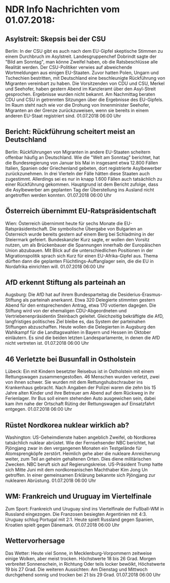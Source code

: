 # NDR Info Nachrichten vom 01.07.2018:


## Asylstreit: Skepsis bei der CSU
Berlin: In der CSU gibt es auch nach dem EU-Gipfel skeptische Stimmen zu einem Durchbruch im Asylstreit. Landesgruppenchef Dobrindt sagte der "Bild am Sonntag", man könne Zweifel haben, ob die Ratsbeschlüsse alle Realität werden. Der CSU-Politiker verwies auf abweichende Wortmeldungen aus einigen EU-Staaten. Zuvor hatten Polen, Ungarn und Tschechien bestritten, mit Deutschland eine beschleunigte Rückführung von Migranten vereinbart zu haben. Die Vorsitzenden von CDU und CSU, Merkel und Seehofer, haben gestern Abend im Kanzleramt über den Asyl-Streit gesprochen. Ergebnisse wurden nicht bekannt. Am Nachmittag beraten CDU und CSU in getrennten Sitzungen über die Ergebnisse des EU-Gipfels. Im Raum steht nach wie vor die Drohung von Innenminister Seehofer, Migranten an der Grenze zurückzuweisen, wenn sie bereits in einem anderen EU-Staat registriert sind. 01.07.2018 06:00 Uhr 

## Bericht: Rückführung scheitert meist an Deutschland
Berlin: Rückführungen von Migranten in andere EU-Staaten scheitern offenbar häufig an Deutschland. Wie die "Welt am Sonntag" berichtet, hat die Bundesregierung von Januar bis Mai in insgesamt etwa 12.800 Fällen Italien, Spanien oder Griechenland gebeten, dort registrierte Asylbewerber zurückzunehmen. In drei Vierteln der Fälle hätten diese Staaten auch zugestimmt. Allerdings sei es nur in knapp 1.600 Fällen auch tatsächlich zu einer Rückführung gekommen. Hauptgrund ist dem Bericht zufolge, dass die Asylbewerber am geplanten Tag der Überstellung ins Ausland nicht angetroffen werden konnten. 01.07.2018 06:00 Uhr 

## Österreich übernimmt EU-Ratspräsidentschaft
Wien: Österreich übernimmt heute für sechs Monate die EU-Ratspräsidentschaft. Die symbolische Übergabe von Bulgarien an Österreich wurde bereits gestern auf einem Berg bei Schladming in der Steiermark gefeiert. Bundeskanzler Kurz sagte, er wollen den Vorsitz nutzen, um als Brückenbauer die Spannungen innerhalb der Europäischen Union abzubauen. Mit Blick auf die unterschiedlichen Positionen in der Migrationspolitik sprach sich Kurz für einen EU-Afrika-Gipfel aus. Thema dürften dann die geplanten Flüchtlings-Auffanglager sein, die die EU in Nordafrika einrichten will. 01.07.2018 06:00 Uhr 

## AfD erkennt Stiftung als parteinah an
Augsburg: Die AfD hat auf ihrem Bundesparteitag die Desiderius-Erasmus-Stiftung als parteinah anerkannt. Etwa 320 Delegierte stimmten gestern Abend für den entsprechenden Antrag, etwa 170 votierten dagegen. Die Stiftung wird von der ehemaligen CDU-Abgeordneten und Vertriebenenpräsidentin Steinbach geleitet. Gleichzeitig bekräftigte die AfD, langfristiges politisches Ziel bleibe es, das System der parteinahen Stiftungen abzuschaffen. Heute wollen die Delegierten in Augsburg den Wahlkampf für die Landtagswahlen in Bayern und Hessen im Oktober einläutern. Es sind die beiden letzten Landesparlamente, in denen die AfD nicht vertreten ist. 01.07.2018 06:00 Uhr 

## 46 Verletzte bei Busunfall in Ostholstein
Lübeck: Ein mit Kindern besetzter Reisebus ist in Ostholstein mit einem Rettungswagen zusammengestoßen. 46 Menschen wurden verletzt, zwei von ihnen schwer. Sie wurden mit dem Rettungshubschrauber ins Krankenhaus gebracht. Nach Angaben der Polizei waren die zehn bis 15 Jahre alten Kinder und ihre Betreuer am Abend auf dem Rückweg in ihr Ferienlager. Ihr Bus soll einem stehenden Auto ausgewichen sein, dabei kam ihm nahe der Ortschaft Rüting der Rettungswagen auf Einsatzfahrt entgegen. 01.07.2018 06:00 Uhr 

## Rüstet Nordkorea nuklear wirklich ab?
Washington:    US-Geheimdienste haben angeblich Zweifel, ob Nordkorea tatsächlich nuklear abrüstet. Wie der Fernsehsender NBC berichtet, hat Pjöngjang zwar in den vergangenen Monaten ein Testgelände für Atomsprengköpfe zerstört. Heimlich gehe aber die nukleare Anreicherung weiter, zum Teil an geheim gehaltenen Orten. Dies diene militärischen Zwecken. NBC beruft sich auf Regierungskreise. US-Präsident Trump hatte sich Mitte Juni mit dem nordkoreanischen Machthaber Kim Jong Un getroffen. In einer gemeinsamen Erklärung bekannte sich Pjöngjang zur nuklearen Abrüstung. 01.07.2018 06:00 Uhr 

## WM: Frankreich und Uruguay im Viertelfinale
Zum Sport: Frankreich und Uruguay sind ins Viertelfinale der Fußball-WM in Russland eingezogen. Die Franzosen besiegten Argentinien mit 4:3. Uruguay schlug Portugal mit 2:1. Heute spielt Russland gegen Spanien, Kroatien spielt gegen Dänemark. 01.07.2018 06:00 Uhr 

## Wettervorhersage
Das Wetter: Heute viel Sonne, in Mecklenburg-Vorpommern zeitweise einige Wolken, aber meist trocken. Höchstwerte 18 bis 26 Grad. Morgen verbreitet Sonnenschein, in Richtung Oder teils locker bewölkt, Höchstwerte 19 bis 27 Grad. Die weiteren Aussichten: Am Dienstag und Mittwoch durchgehend sonnig und trocken bei 21 bis 29 Grad. 01.07.2018 06:00 Uhr 
